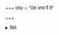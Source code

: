 +++
title = "08 धात्रा वै ते"

+++

<details><summary>थिते</summary>

धात्रा वै ते गृहपतिनार्ध्नुवंस्तेनर्तूनकल्पयन्तेति प्रतिवचनः ८
</details>
